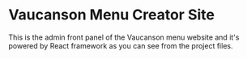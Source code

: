# Vaucanson Menu Creator Site
This is the admin front panel of the Vaucanson menu website and it's powered by React framework as you can see from the project files.